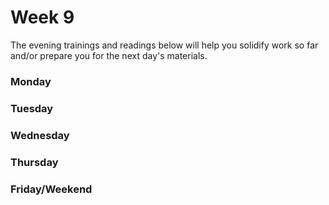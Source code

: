 # Week 9

The evening trainings and readings below will help you solidify work so far and/or prepare you for the next day's materials.

### Monday

### Tuesday

### Wednesday

### Thursday

### Friday/Weekend
